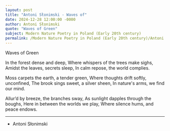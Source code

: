```yaml
---
layout: post
title: "Antoni Słonimski - Waves of"
date: 2024-12-28 12:00:00 -0000
author: Antoni Słonimski
quote: "Waves of Green"
subject: Modern Nature Poetry in Poland (Early 20th century)
permalink: /Modern Nature Poetry in Poland (Early 20th century)/Antoni Słonimski/Antoni Słonimski - Waves of
---
```


Waves of Green

In the forest dense and deep,
Where whispers of the trees make sighs,
Amidst the leaves, secrets sleep,
In calm repose, the world complies.

Moss carpets the earth, a tender green,
Where thoughts drift softly, unconfined,
The brook sings sweet, a silver sheen,
In nature's arms, we find our mind.

Allur’d by breeze, the branches sway,
As sunlight dapples through the boughs,
Here in between the worlds we play,
Where silence hums, and peace endows.

---

- Antoni Słonimski
